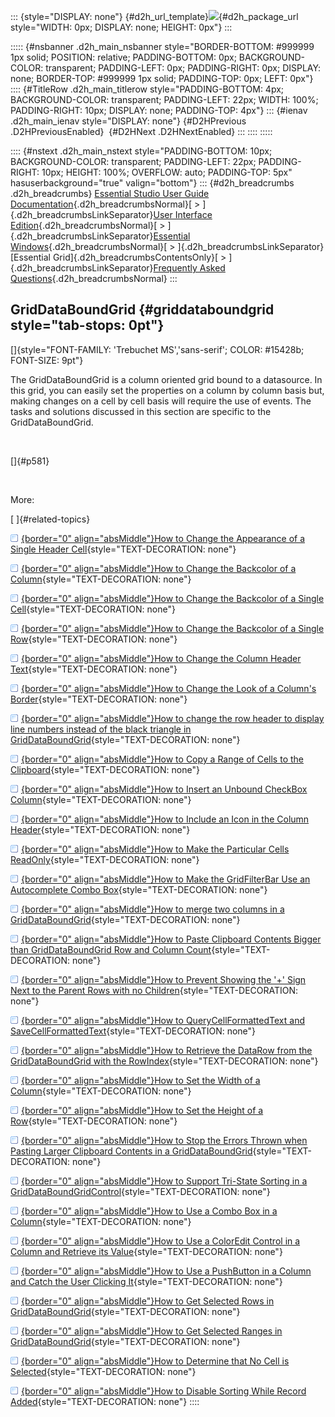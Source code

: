 ::: {style="DISPLAY: none"}
[](ms-xhelp:///?Id=d2h_url_template){#d2h_url_template}![](!package_url!){#d2h_package_url style="WIDTH: 0px; DISPLAY: none; HEIGHT: 0px"}
:::

::::: {#nsbanner .d2h_main_nsbanner style="BORDER-BOTTOM: #999999 1px solid; POSITION: relative; PADDING-BOTTOM: 0px; BACKGROUND-COLOR: transparent; PADDING-LEFT: 0px; PADDING-RIGHT: 0px; DISPLAY: none; BORDER-TOP: #999999 1px solid; PADDING-TOP: 0px; LEFT: 0px"}
:::: {#TitleRow .d2h_main_titlerow style="PADDING-BOTTOM: 4px; BACKGROUND-COLOR: transparent; PADDING-LEFT: 22px; WIDTH: 100%; PADDING-RIGHT: 10px; DISPLAY: none; PADDING-TOP: 4px"}
::: {#ienav .d2h_main_ienav style="DISPLAY: none"}
[](ms-xhelp:///?Id=d4cf3c7d-5976-4d2f-9611-b45327de93bc){#D2HPrevious .D2HPreviousEnabled}  [](ms-xhelp:///?Id=7df1eb5a-55a8-4a16-aab7-305bd88b642c){#D2HNext .D2HNextEnabled}
:::
::::
:::::

:::: {#nstext .d2h_main_nstext style="PADDING-BOTTOM: 10px; BACKGROUND-COLOR: transparent; PADDING-LEFT: 22px; PADDING-RIGHT: 10px; HEIGHT: 100%; OVERFLOW: auto; PADDING-TOP: 5px" hasuserbackground="true" valign="bottom"}
::: {#d2h_breadcrumbs .d2h_breadcrumbs}
[Essential Studio User Guide Documentation](ms-xhelp:///?Id=12457748-09e3-4d74-a240-8e049cedf030){.d2h_breadcrumbsNormal}[ \> ]{.d2h_breadcrumbsLinkSeparator}[User Interface Edition](ms-xhelp:///?Id=c29296b7-531c-413b-a0ec-488ca1f7f669){.d2h_breadcrumbsNormal}[ \> ]{.d2h_breadcrumbsLinkSeparator}[Essential Windows](ms-xhelp:///?Id=e60759d8-47a4-4570-9d7a-16a68d63f2ea){.d2h_breadcrumbsNormal}[ \> ]{.d2h_breadcrumbsLinkSeparator}[Essential Grid]{.d2h_breadcrumbsContentsOnly}[ \> ]{.d2h_breadcrumbsLinkSeparator}[Frequently Asked Questions](ms-xhelp:///?Id=28ff22ed-2523-4bf9-8f6c-4d94f7bcabcc){.d2h_breadcrumbsNormal}
:::

## GridDataBoundGrid {#griddataboundgrid style="tab-stops: 0pt"}

[]{style="FONT-FAMILY: 'Trebuchet MS','sans-serif'; COLOR: #15428b; FONT-SIZE: 9pt"} 

The GridDataBoundGrid is a column oriented grid bound to a datasource. In this grid, you can easily set the properties on a column by column basis but, making changes on a cell by cell basis will require the use of events. The tasks and solutions discussed in this section are specific to the GridDataBoundGrid.

 

[]{#p581} 

 

More:

[ ]{#related-topics}

[![](button.gif){border="0" align="absMiddle"}How to Change the Appearance of a Single Header Cell](ms-xhelp:///?Id=7df1eb5a-55a8-4a16-aab7-305bd88b642c){style="TEXT-DECORATION: none"}

[![](button.gif){border="0" align="absMiddle"}How to Change the Backcolor of a Column](ms-xhelp:///?Id=32a28ede-47a3-441e-9da2-45b9719e5331){style="TEXT-DECORATION: none"}

[![](button.gif){border="0" align="absMiddle"}How to Change the Backcolor of a Single Cell](ms-xhelp:///?Id=1d07ac58-f6de-4830-bd0d-06e54b5dfd27){style="TEXT-DECORATION: none"}

[![](button.gif){border="0" align="absMiddle"}How to Change the Backcolor of a Single Row](ms-xhelp:///?Id=e81545aa-d4c4-44b2-8d0b-be642b4b2f4e){style="TEXT-DECORATION: none"}

[![](button.gif){border="0" align="absMiddle"}How to Change the Column Header Text](ms-xhelp:///?Id=64d194bf-44b5-4fe9-aa87-acb437c3ecdc){style="TEXT-DECORATION: none"}

[![](button.gif){border="0" align="absMiddle"}How to Change the Look of a Column\'s Border](ms-xhelp:///?Id=477d652b-37e0-469f-8f29-2bd79353aa31){style="TEXT-DECORATION: none"}

[![](button.gif){border="0" align="absMiddle"}How to change the row header to display line numbers instead of the black triangle in GridDataBoundGrid](ms-xhelp:///?Id=d0caf790-e6e7-434b-9019-b34a814e5b35){style="TEXT-DECORATION: none"}

[![](button.gif){border="0" align="absMiddle"}How to Copy a Range of Cells to the Clipboard](ms-xhelp:///?Id=0d1c5373-6c59-4049-aad2-d550a6ac9f64){style="TEXT-DECORATION: none"}

[![](button.gif){border="0" align="absMiddle"}How to Insert an Unbound CheckBox Column](ms-xhelp:///?Id=a4c4e5f0-0aca-4270-9bdd-6ac76bd1ad92){style="TEXT-DECORATION: none"}

[![](button.gif){border="0" align="absMiddle"}How to Include an Icon in the Column Header](ms-xhelp:///?Id=874752e4-51dc-4980-b0ec-158b7d59a538){style="TEXT-DECORATION: none"}

[![](button.gif){border="0" align="absMiddle"}How to Make the Particular Cells ReadOnly](ms-xhelp:///?Id=84414df5-132a-4fe1-91d6-f3db464000cb){style="TEXT-DECORATION: none"}

[![](button.gif){border="0" align="absMiddle"}How to Make the GridFilterBar Use an Autocomplete Combo Box](ms-xhelp:///?Id=eec10f00-9dc5-4956-b1ce-4ed3969b33b7){style="TEXT-DECORATION: none"}

[![](button.gif){border="0" align="absMiddle"}How to merge two columns in a GridDataBoundGrid](ms-xhelp:///?Id=b961ef6c-720b-42de-a7fe-c28dc6572019){style="TEXT-DECORATION: none"}

[![](button.gif){border="0" align="absMiddle"}How to Paste Clipboard Contents Bigger than GridDataBoundGrid Row and Column Count](ms-xhelp:///?Id=e64536ad-ad7a-4651-bbd3-6a2ade7430d5){style="TEXT-DECORATION: none"}

[![](button.gif){border="0" align="absMiddle"}How to Prevent Showing the \'+\' Sign Next to the Parent Rows with no Children](ms-xhelp:///?Id=89fdb2f6-c0c2-43d0-be85-be30fab49e9f){style="TEXT-DECORATION: none"}

[![](button.gif){border="0" align="absMiddle"}How to QueryCellFormattedText and SaveCellFormattedText](ms-xhelp:///?Id=fed5f084-1dcc-4a9d-81ea-ddd7ac039f28){style="TEXT-DECORATION: none"}

[![](button.gif){border="0" align="absMiddle"}How to Retrieve the DataRow from the GridDataBoundGrid with the RowIndex](ms-xhelp:///?Id=79a4d60d-e568-4a23-9b2a-cd63acc82d81){style="TEXT-DECORATION: none"}

[![](button.gif){border="0" align="absMiddle"}How to Set the Width of a Column](ms-xhelp:///?Id=670d56e3-a864-4384-8f68-dadb334924fa){style="TEXT-DECORATION: none"}

[![](button.gif){border="0" align="absMiddle"}How to Set the Height of a Row](ms-xhelp:///?Id=3542da07-dbd2-4b38-b890-1d055dcc4737){style="TEXT-DECORATION: none"}

[![](button.gif){border="0" align="absMiddle"}How to Stop the Errors Thrown when Pasting Larger Clipboard Contents in a GridDataBoundGrid](ms-xhelp:///?Id=ba3192d2-c220-4d58-b1ef-224c390140a5){style="TEXT-DECORATION: none"}

[![](button.gif){border="0" align="absMiddle"}How to Support Tri-State Sorting in a GridDataBoundGridControl](ms-xhelp:///?Id=3e14b69b-684f-45f1-ad62-d704a9958ea6){style="TEXT-DECORATION: none"}

[![](button.gif){border="0" align="absMiddle"}How to Use a Combo Box in a Column](ms-xhelp:///?Id=4eb2b30a-de92-47ac-b222-bc0cfea82437){style="TEXT-DECORATION: none"}

[![](button.gif){border="0" align="absMiddle"}How to Use a ColorEdit Control in a Column and Retrieve its Value](ms-xhelp:///?Id=93ec2e35-3b99-4023-9a65-01506e69706e){style="TEXT-DECORATION: none"}

[![](button.gif){border="0" align="absMiddle"}How to Use a PushButton in a Column and Catch the User Clicking It](ms-xhelp:///?Id=08a5702b-8558-4296-8e7a-b0c0e4debaff){style="TEXT-DECORATION: none"}

[![](button.gif){border="0" align="absMiddle"}How to Get Selected Rows in GridDataBoundGrid](ms-xhelp:///?Id=68d60bcd-4de7-4644-8404-a968c63ab547){style="TEXT-DECORATION: none"}

[![](button.gif){border="0" align="absMiddle"}How to Get Selected Ranges in GridDataBoundGrid](ms-xhelp:///?Id=3a9c5b7d-486a-4f8e-bbc1-e21b137641c2){style="TEXT-DECORATION: none"}

[![](button.gif){border="0" align="absMiddle"}How to Determine that No Cell is Selected](ms-xhelp:///?Id=3d26f05d-1249-4122-a610-9bf3c32037b2){style="TEXT-DECORATION: none"}

[![](button.gif){border="0" align="absMiddle"}How to Disable Sorting While Record Added](ms-xhelp:///?Id=b78f7c48-b29d-4acc-8693-30555fa2e6eb){style="TEXT-DECORATION: none"}
::::
